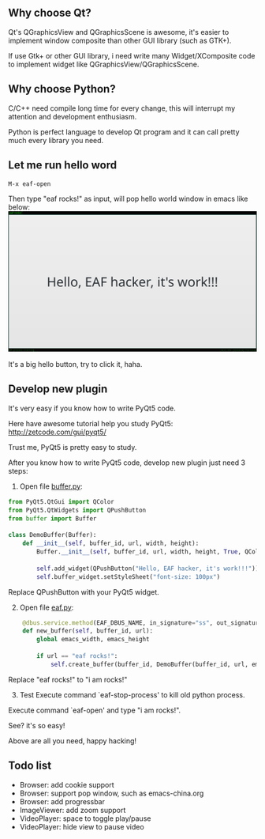 ## Why choose Qt?
Qt's QGraphicsView and QGraphicsScene is awesome, it's easier to implement window composite than other GUI library (such as GTK+).

If use Gtk+ or other GUI library, i need write many Widget/XComposite code to implement widget like QGraphicsView/QGraphicsScene.

## Why choose Python?
C/C++ need compile long time for every change, this will interrupt my attention and development enthusiasm.

Python is perfect language to develop Qt program and it can call pretty much every library you need.

## Let me run hello word
```
M-x eaf-open
```

Then type "eaf rocks!" as input, will pop hello world window in emacs like below:
![img](./screenshot/hello_world.png)

It's a big hello button, try to click it, haha.

## Develop new plugin
It's very easy if you know how to write PyQt5 code.

Here have awesome tutorial help you study PyQt5: http://zetcode.com/gui/pyqt5/

Trust me, PyQt5 is pretty easy to study.

After you know how to write PyQt5 code, develop new plugin just need 3 steps:

1. Open file [buffer.py](app/demo/buffer.py):
```Python
from PyQt5.QtGui import QColor
from PyQt5.QtWidgets import QPushButton
from buffer import Buffer

class DemoBuffer(Buffer):
    def __init__(self, buffer_id, url, width, height):
        Buffer.__init__(self, buffer_id, url, width, height, True, QColor(0, 0, 0, 255))

        self.add_widget(QPushButton("Hello, EAF hacker, it's work!!!"))
        self.buffer_widget.setStyleSheet("font-size: 100px")
```

Replace QPushButton with your PyQt5 widget.

2. Open file [eaf.py](core/eaf.py):
```Python
    @dbus.service.method(EAF_DBUS_NAME, in_signature="ss", out_signature="s")
    def new_buffer(self, buffer_id, url):
        global emacs_width, emacs_height

        if url == "eaf rocks!":
            self.create_buffer(buffer_id, DemoBuffer(buffer_id, url, emacs_width, emacs_height))
```

Replace "eaf rocks!" to "i am rocks!"

3. Test
Execute command `eaf-stop-process' to kill old python process.

Execute command `eaf-open' and type "i am rocks!".

See? it's so easy!

Above are all you need, happy hacking!

## Todo list
* Browser: add cookie support
* Browser: support pop window, such as emacs-china.org
* Browser: add progressbar
* ImageViewer: add zoom support
* VideoPlayer: space to toggle play/pause
* VideoPlayer: hide view to pause video
